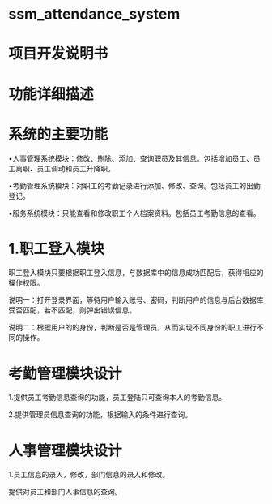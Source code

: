 # ssm_attendance_system

# 项目开发说明书

# 功能详细描述
# 系统的主要功能
•人事管理系统模块：修改、删除、添加、查询职员及其信息。包括增加员工、员工离职、员工调动和员工升降职。

•考勤管理系统模块：对职工的考勤记录进行添加、修改、查询。包括员工的出勤登记。

•服务系统模块：只能查看和修改职工个人档案资料。包括员工考勤信息的查看。
# 1.职工登入模块
职工登入模块只要根据职工登入信息，与数据库中的信息成功匹配后，获得相应的操作权限。

说明一：打开登录界面，等待用户输入账号、密码，判断用户的信息与后台数据库受否匹配，若不匹配，则弹出错误信息。

说明二：根据用户的的身份，判断是否是管理员，从而实现不同身份的职工进行不同的操作。
# 考勤管理模块设计
1.提供员工考勤信息查询的功能，员工登陆只可查询本人的考勤信息。

2.提供管理员信息查询的功能，根据输入的条件进行查询。
# 人事管理模块设计
1.员工信息的录入，修改，部门信息的录入和修改。

提供对员工和部门人事信息的查询。
